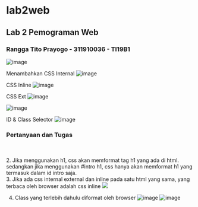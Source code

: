 # lab2web

<h2>Lab 2 Pemograman Web</h2>
<h3>Rangga Tito Prayogo - 311910036 - TI19B1 </h3>

![image](https://user-images.githubusercontent.com/46300525/113235081-ab4f0b80-92cc-11eb-9ce1-06651ddb8831.png)

Menambahkan CSS Internal
![image](https://user-images.githubusercontent.com/46300525/113235179-d0dc1500-92cc-11eb-8a95-9435a7d4a7eb.png)

CSS Inline
![image](https://user-images.githubusercontent.com/46300525/113235386-231d3600-92cd-11eb-8b41-ea36ea46e8ec.png)

CSS Ext
![image](https://user-images.githubusercontent.com/46300525/113235634-ac346d00-92cd-11eb-90fb-775e67f15c38.png)


![image](https://user-images.githubusercontent.com/46300525/113235934-1b11c600-92ce-11eb-95bd-6f3687bebcb8.png)

ID & Class Selector
![image](https://user-images.githubusercontent.com/46300525/113236321-d8042280-92ce-11eb-9268-7bc9b54423f8.png)

<h3>Pertanyaan dan Tugas</h3> <br>

<br>
2. Jika menggunakan h1, css akan memformat tag h1 yang ada di html. sedangkan jika menggunakan #intro h1, css hanya akan memformat h1 yang termasuk dalam id intro saja.
<br>
3. Jika ada css internal external dan inline pada satu html yang sama, yang terbaca oleh browser adalah css inline  
<img src='https://user-images.githubusercontent.com/46300525/113239485-08e75600-92d5-11eb-9e0c-df606fc11387.png'> <br>

4. Class yang terlebih dahulu diformat oleh browser
![image](https://user-images.githubusercontent.com/46300525/113239958-f4f02400-92d5-11eb-89b7-a63a3855d03c.png)
![image](https://user-images.githubusercontent.com/46300525/113240039-151fe300-92d6-11eb-8501-51c9c0fee8a6.png)


